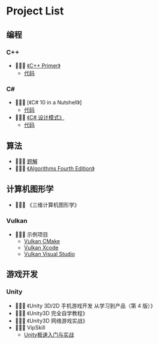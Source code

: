 # Project List

## 编程

### C++

- 🙇🏻‍♂️ [《C++ Primer》](https://book.douban.com/subject/25708312/)
  - [代码](https://github.com/yd0729/CPP-Primer)

### C#

- 🙇🏻‍♂️ [《C# 10 in a Nutshell》]
  - [代码](https://github.com/yd0729/CSharp-Nutshell)
- 🙇🏻‍♂️ [《C# 设计模式》](https://book.douban.com/subject/30131470/)
  - [代码](https://github.com/yd0729/CSharp-Design-Pattern)

## 算法

- 🙇🏻‍♂️ [题解](https://github.com/yd0729/CP-Solutions)
- 🙇🏻‍♂️ [《Algorithms Fourth Edition》]()

## 计算机图形学

- 🙇🏻‍♂️ 《三维计算机图形学》

### Vulkan

- 🙇🏻‍♂️ 示例项目
  - [Vulkan CMake](https://github.com/yd0729/Vulkan-CMake)
  - [Vulkan Xcode](https://github.com/yd0729/Vulkan-Xcode)
  - [Vulkan Visual Studio]()

## 游戏开发

### Unity

- 🙇🏻‍♂️ 《Unity 3D/2D 手机游戏开发 从学习到产品（第 4 版）》
- 🙇🏻‍♂️ 《Unity3D 完全自学教程》
- 🙇🏻‍♂️ 《Unity3D 网络游戏实战》
- 🙇🏻‍♂️ VipSkill
  - [Unity极速入门与实战](https://github.com/yd0729/Unity-VipSkill-1)
